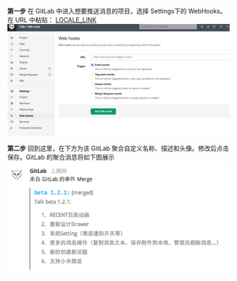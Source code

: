 
**第一步** 在 GitLab 中进入想要推送消息的项目，选择 Settings下的 WebHooks。在 URL 中粘贴：
[LOCALE_LINK](LOCALE_LINK)
![](/images/inte-guide/sample-gitlab-1.png)

**第二步** 回到这里，在下方为该 GitLab 聚合自定义名称、描述和头像。修改后点击保存。GitLab 的聚合消息将如下图展示
![](/images/inte-guide/notice-gitlab.png)
